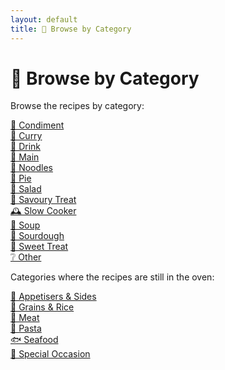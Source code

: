 ```yaml
---
layout: default
title: 📁 Browse by Category
---
```


# 📁 Browse by Category

Browse the recipes by category:

[🍯 Condiment](../category/condiment.md)  
[🍛 Curry](../category/curry.md)   
[🍹 Drink](../category/drink.md)  
[🍲 Main](../category/main.md)   
[🍜 Noodles](../category/noodles.md)  
[🍮 Pie](../category/pie.md)  
[🥗 Salad](../category/salad.md)  
[🥖 Savoury Treat](../category/savoury.md)  
[🕰️ Slow Cooker](../category/slow_cooker.md)  
[🥘 Soup](../category/soup.md)  
[🍞 Sourdough](../category/sourdough.md)  
[🍪 Sweet Treat](../category/sweet.md)  
[❔ Other](../category/other.md)


Categories where the recipes are still in the oven:

[🥂 Appetisers & Sides](../category/appetisers_sides.md)  
[🍚 Grains & Rice](../category/grains_rice.md)  
[🍗 Meat](../category/meat.md)  
[🍝 Pasta](../category/pasta.md)  
[🐟 Seafood](../category/seafood.md)  
[🎉 Special Occasion](../category/special_occasion.md)  
